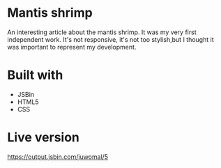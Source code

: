 # Mantis shrimp

An interesting article about the mantis shrimp. It was my very first independent work. It's not responsive, it's not too stylish,but I thought it was important to represent my development.

# Built with

- JSBin
- HTML5
- CSS

# Live version

https://output.jsbin.com/juwomal/5